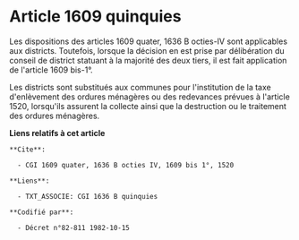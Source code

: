 # Article 1609 quinquies

Les dispositions des articles 1609 quater, 1636 B octies-IV sont applicables aux districts. Toutefois, lorsque la décision en
est prise par délibération du conseil de district statuant à la majorité des deux tiers, il est fait application de l'article
1609 bis-1°.

Les districts sont substitués aux communes pour l'institution de la taxe d'enlèvement des ordures ménagères ou des redevances
prévues à l'article 1520, lorsqu'ils assurent la collecte ainsi que la destruction ou le traitement des ordures ménagères.

**Liens relatifs à cet article**

	**Cite**:

	  - CGI 1609 quater, 1636 B octies IV, 1609 bis 1°, 1520

	**Liens**:

	  - TXT_ASSOCIE: CGI 1636 B quinquies

	**Codifié par**:

	  - Décret n°82-811 1982-10-15
